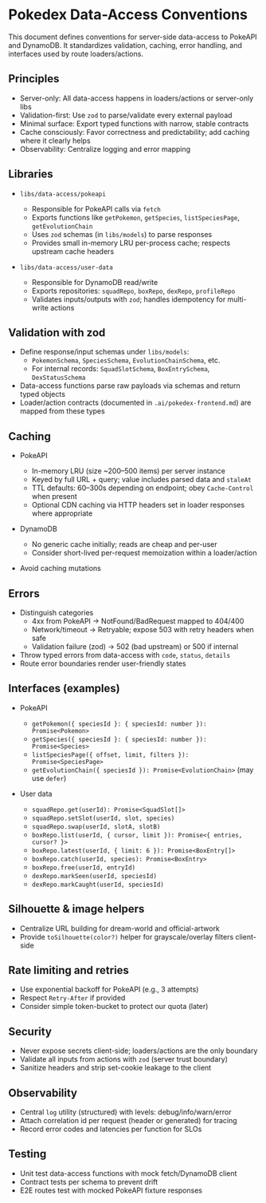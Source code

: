 # Pokedex Data-Access Conventions

This document defines conventions for server-side data-access to PokeAPI and DynamoDB. It standardizes validation, caching, error handling, and interfaces used by route loaders/actions.

## Principles

- Server-only: All data-access happens in loaders/actions or server-only libs
- Validation-first: Use `zod` to parse/validate every external payload
- Minimal surface: Export typed functions with narrow, stable contracts
- Cache consciously: Favor correctness and predictability; add caching where it clearly helps
- Observability: Centralize logging and error mapping

## Libraries

- `libs/data-access/pokeapi`
  - Responsible for PokeAPI calls via `fetch`
  - Exports functions like `getPokemon`, `getSpecies`, `listSpeciesPage`, `getEvolutionChain`
  - Uses `zod` schemas (in `libs/models`) to parse responses
  - Provides small in-memory LRU per-process cache; respects upstream cache headers

- `libs/data-access/user-data`
  - Responsible for DynamoDB read/write
  - Exports repositories: `squadRepo`, `boxRepo`, `dexRepo`, `profileRepo`
  - Validates inputs/outputs with `zod`; handles idempotency for multi-write actions

## Validation with zod

- Define response/input schemas under `libs/models`:
  - `PokemonSchema`, `SpeciesSchema`, `EvolutionChainSchema`, etc.
  - For internal records: `SquadSlotSchema`, `BoxEntrySchema`, `DexStatusSchema`
- Data-access functions parse raw payloads via schemas and return typed objects
- Loader/action contracts (documented in `.ai/pokedex-frontend.md`) are mapped from these types

## Caching

- PokeAPI
  - In-memory LRU (size ~200–500 items) per server instance
  - Keyed by full URL + query; value includes parsed data and `staleAt`
  - TTL defaults: 60–300s depending on endpoint; obey `Cache-Control` when present
  - Optional CDN caching via HTTP headers set in loader responses where appropriate

- DynamoDB
  - No generic cache initially; reads are cheap and per-user
  - Consider short-lived per-request memoization within a loader/action

- Avoid caching mutations

## Errors

- Distinguish categories
  - 4xx from PokeAPI → NotFound/BadRequest mapped to 404/400
  - Network/timeout → Retryable; expose 503 with retry headers when safe
  - Validation failure (zod) → 502 (bad upstream) or 500 if internal
- Throw typed errors from data-access with `code`, `status`, `details`
- Route error boundaries render user-friendly states

## Interfaces (examples)

- PokeAPI
  - `getPokemon({ speciesId }: { speciesId: number }): Promise<Pokemon>`
  - `getSpecies({ speciesId }: { speciesId: number }): Promise<Species>`
  - `listSpeciesPage({ offset, limit, filters }): Promise<SpeciesPage>`
  - `getEvolutionChain({ speciesId }): Promise<EvolutionChain>` (may use `defer`)

- User data
  - `squadRepo.get(userId): Promise<SquadSlot[]>`
  - `squadRepo.setSlot(userId, slot, species)`
  - `squadRepo.swap(userId, slotA, slotB)`
  - `boxRepo.list(userId, { cursor, limit }): Promise<{ entries, cursor? }>`
  - `boxRepo.latest(userId, { limit: 6 }): Promise<BoxEntry[]>`
  - `boxRepo.catch(userId, species): Promise<BoxEntry>`
  - `boxRepo.free(userId, entryId)`
  - `dexRepo.markSeen(userId, speciesId)`
  - `dexRepo.markCaught(userId, speciesId)`

## Silhouette & image helpers

- Centralize URL building for dream-world and official-artwork
- Provide `toSilhouette(color?)` helper for grayscale/overlay filters client-side

## Rate limiting and retries

- Use exponential backoff for PokeAPI (e.g., 3 attempts)
- Respect `Retry-After` if provided
- Consider simple token-bucket to protect our quota (later)

## Security

- Never expose secrets client-side; loaders/actions are the only boundary
- Validate all inputs from actions with `zod` (server trust boundary)
- Sanitize headers and strip set-cookie leakage to the client

## Observability

- Central `log` utility (structured) with levels: debug/info/warn/error
- Attach correlation id per request (header or generated) for tracing
- Record error codes and latencies per function for SLOs

## Testing

- Unit test data-access functions with mock fetch/DynamoDB client
- Contract tests per schema to prevent drift
- E2E routes test with mocked PokeAPI fixture responses
